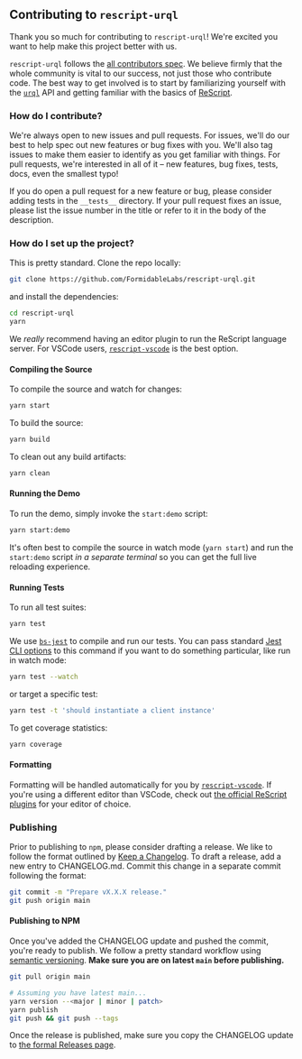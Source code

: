 ## Contributing to `rescript-urql`

Thank you so much for contributing to `rescript-urql`! We're excited you want to help make this project better with us.

`rescript-urql` follows the [all contributors spec](https://allcontributors.org/). We believe firmly that the whole community is vital to our success, not just those who contribute code. The best way to get involved is to start by familiarizing yourself with the [`urql`](https://github.com/FormidableLabs/urql/) API and getting familiar with the basics of [ReScript](https://rescript-lang.org/).

### How do I contribute?

We're always open to new issues and pull requests. For issues, we'll do our best to help spec out new features or bug fixes with you. We'll also tag issues to make them easier to identify as you get familiar with things. For pull requests, we're interested in all of it – new features, bug fixes, tests, docs, even the smallest typo!

If you do open a pull request for a new feature or bug, please consider adding tests in the `__tests__` directory. If your pull request fixes an issue, please list the issue number in the title or refer to it in the body of the description.

### How do I set up the project?

This is pretty standard. Clone the repo locally:

```sh
git clone https://github.com/FormidableLabs/rescript-urql.git
```

and install the dependencies:

```sh
cd rescript-urql
yarn
```

We _really_ recommend having an editor plugin to run the ReScript language server. For VSCode users, [`rescript-vscode`](https://github.com/rescript-lang/rescript-vscode) is the best option.

#### Compiling the Source

To compile the source and watch for changes:

```sh
yarn start
```

To build the source:

```sh
yarn build
```

To clean out any build artifacts:

```sh
yarn clean
```

#### Running the Demo

To run the demo, simply invoke the `start:demo` script:

```sh
yarn start:demo
```

It's often best to compile the source in watch mode (`yarn start`) and run the `start:demo` script _in a separate terminal_ so you can get the full live reloading experience.

#### Running Tests

To run all test suites:

```sh
yarn test
```

We use [`bs-jest`](https://github.com/glennsl/bs-jest) to compile and run our tests. You can pass standard [Jest CLI options](https://jestjs.io/docs/en/cli) to this command if you want to do something particular, like run in watch mode:

```sh
yarn test --watch
```

or target a specific test:

```sh
yarn test -t 'should instantiate a client instance'
```

To get coverage statistics:

```sh
yarn coverage
```

#### Formatting

Formatting will be handled automatically for you by [`rescript-vscode`](https://github.com/rescript-lang/rescript-vscode). If you're using a different editor than VSCode, check out [the official ReScript plugins](https://rescript-lang.org/docs/manual/latest/editor-plugins) for your editor of choice.

### Publishing

Prior to publishing to `npm`, please consider drafting a release. We like to follow the format outlined by [Keep a Changelog](https://keepachangelog.com/en/1.0.0/). To draft a release, add a new entry to CHANGELOG.md. Commit this change in a separate commit following the format:

```sh
git commit -m "Prepare vX.X.X release."
git push origin main
```

#### Publishing to NPM

Once you've added the CHANGELOG update and pushed the commit, you're ready to publish. We follow a pretty standard workflow using [semantic versioning](https://semver.org/). **Make sure you are on latest `main` before publishing.**

```sh
git pull origin main

# Assuming you have latest main...
yarn version --<major | minor | patch>
yarn publish
git push && git push --tags
```

Once the release is published, make sure you copy the CHANGELOG update to [the formal Releases page](https://github.com/FormidableLabs/rescript-urql/releases).
